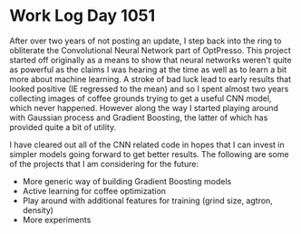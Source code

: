 # Work Log Day 1051

After over two years of not posting an update, I step back into the ring to obliterate the Convolutional Neural Network part of OptPresso. This project started off originally as a means to show that neural networks weren't quite as powerful as the claims I was hearing at the time as well as to learn a bit more about machine learning. A stroke of bad luck lead to early results that looked positive (IE regressed to the mean) and so I spent almost two years collecting images of coffee grounds trying to get a useful CNN model, which never happened. However along the way I started playing around with Gaussian process and Gradient Boosting, the latter of which has provided quite a bit of utility.

I have cleared out all of the CNN related code in hopes that I can invest in simpler models going forward to get better results. The following are some of the projects that I am considering for the future:

* More generic way of building Gradient Boosting models
* Active learning for coffee optimization
* Play around with additional features for training (grind size, agtron, density)
* More experiments 